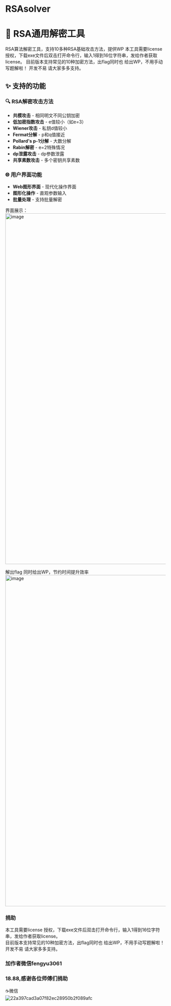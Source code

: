 # RSAsolver

# 🔐 RSA通用解密工具
RSA算法解密工具，支持10多种RSA基础攻击方法，提供WP
本工具需要license 授权，下载exe文件后双击打开命令行，输入1得到16位字符串，发给作者获取license。
目前版本支持常见的10种加密方法，出flag同时也 给出WP，不用手动写题解啦！
开发不易 请大家多多支持。
## ✨ 支持的功能

### 🔍 RSA解密攻击方法
- **共模攻击** - 相同明文不同公钥加密
- **低加密指数攻击** - e值较小（如e=3）
- **Wiener攻击** - 私钥d值较小
- **Fermat分解** - p和q值接近
- **Pollard's p-1分解** - 大数分解
- **Rabin解密** - e=2特殊情况
- **dp泄露攻击** - dp参数泄露
- **共享素数攻击** - 多个密钥共享素数

### 🌐 用户界面功能
- **Web图形界面** - 现代化操作界面
- **图形化操作** - 直观参数输入
- **批量处理** - 支持批量解密

界面展示：
<img width="1887" height="1098" alt="image" src="https://github.com/user-attachments/assets/7659ee75-f77d-41b0-bcfc-814df0bbec0e" />

解出flag  同时给出WP，节约时间提升效率
<img width="1100" height="1037" alt="image" src="https://github.com/user-attachments/assets/cfcaaeb6-e266-4059-a7b3-503110d7667c" />

### 捐助
本工具需要license 授权，下载exe文件后双击打开命令行，输入1得到16位字符串，发给作者获取license。    
目前版本支持常见的10种加密方法，出flag同时也 给出WP，不用手动写题解啦！
开发不易 请大家多多支持。      

 ### 加作者微信fengyu3061
 ### 18.88,感谢各位师傅们捐助

☕微信           
![22a397cad3a07f82ec28950b2f089afc](https://github.com/user-attachments/assets/b7a8bacb-1476-4c8f-a4c5-3a6da3df94a6)






